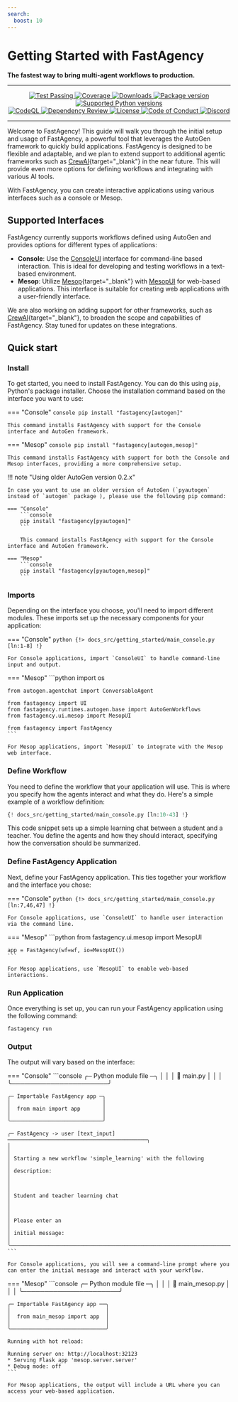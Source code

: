 ```yaml
---
search:
  boost: 10
---
```



# Getting Started with FastAgency


<b>The fastest way to bring multi-agent workflows to production.</b>


---

<p align="center">
  <a href="https://github.com/airtai/fastagency/actions/workflows/pipeline.yaml" target="_blank">
    <img src="https://github.com/airtai/fastagency/actions/workflows/pipeline.yaml/badge.svg?branch=main" alt="Test Passing"/>
  </a>

  <a href="https://coverage-badge.samuelcolvin.workers.dev/redirect/airtai/fastagency" target="_blank">
      <img src="https://coverage-badge.samuelcolvin.workers.dev/airtai/fastagency.svg" alt="Coverage">
  </a>

  <a href="https://www.pepy.tech/projects/fastagency" target="_blank">
    <img src="https://static.pepy.tech/personalized-badge/fastagency?period=month&units=international_system&left_color=grey&right_color=green&left_text=downloads/month" alt="Downloads"/>
  </a>

  <a href="https://pypi.org/project/fastagency" target="_blank">
    <img src="https://img.shields.io/pypi/v/fastagency?label=PyPI" alt="Package version">
  </a>

  <a href="https://pypi.org/project/fastagency" target="_blank">
    <img src="https://img.shields.io/pypi/pyversions/fastagency.svg" alt="Supported Python versions">
  </a>

  <br/>

  <a href="https://github.com/airtai/fastagency/actions/workflows/codeql.yml" target="_blank">
    <img src="https://github.com/airtai/fastagency/actions/workflows/codeql.yml/badge.svg" alt="CodeQL">
  </a>

  <a href="https://github.com/airtai/fastagency/actions/workflows/dependency-review.yaml" target="_blank">
    <img src="https://github.com/airtai/fastagency/actions/workflows/dependency-review.yaml/badge.svg" alt="Dependency Review">
  </a>

  <a href="https://github.com/airtai/fastagency/blob/main/LICENSE" target="_blank">
    <img src="https://img.shields.io/github/license/airtai/fastagency.png" alt="License">
  </a>

  <a href="https://github.com/airtai/fastagency/blob/main/CODE_OF_CONDUCT.md" target="_blank">
    <img src="https://img.shields.io/badge/Contributor%20Covenant-2.1-4baaaa.svg" alt="Code of Conduct">
  </a>

  <a href="https://discord.gg/kJjSGWrknU" target="_blank">
      <img alt="Discord" src="https://img.shields.io/discord/1247409549158121512?logo=discord">
  </a>
</p>

---

Welcome to FastAgency! This guide will walk you through the initial setup and usage of FastAgency, a powerful tool that leverages the AutoGen framework to quickly build applications. FastAgency is designed to be flexible and adaptable, and we plan to extend support to additional agentic frameworks such as [CrewAI](https://www.crewai.com/){target="_blank"} in the near future. This will provide even more options for defining workflows and integrating with various AI tools.

With FastAgency, you can create interactive applications using various interfaces such as a console or Mesop.

## Supported Interfaces

FastAgency currently supports workflows defined using AutoGen and provides options for different types of applications:

- **Console**: Use the [ConsoleUI](../api/fastagency/io/console/ConsoleUI.md) interface for command-line based interaction. This is ideal for developing and testing workflows in a text-based environment.
- **Mesop**: Utilize [Mesop](https://google.github.io/mesop/){target="_blank"} with [MesopUI](../api/fastagency/io/mesop/MesopUI.md) for web-based applications. This interface is suitable for creating web applications with a user-friendly interface.

We are also working on adding support for other frameworks, such as [CrewAI](https://www.crewai.com/){target="_blank"}, to broaden the scope and capabilities of FastAgency. Stay tuned for updates on these integrations.

## Quick start

### Install

To get started, you need to install FastAgency. You can do this using `pip`, Python's package installer. Choose the installation command based on the interface you want to use:

=== "Console"
    ```console
    pip install "fastagency[autogen]"
    ```

    This command installs FastAgency with support for the Console interface and AutoGen framework.

=== "Mesop"
    ```console
    pip install "fastagency[autogen,mesop]"
    ```

    This command installs FastAgency with support for both the Console and Mesop interfaces, providing a more comprehensive setup.

!!! note "Using older AutoGen version 0.2.x"

    In case you want to use an older version of AutoGen (`pyautogen` instead of `autogen` package ), please use the following pip command:

    === "Console"
        ```console
        pip install "fastagency[pyautogen]"
        ```

        This command installs FastAgency with support for the Console interface and AutoGen framework.

    === "Mesop"
        ```console
        pip install "fastagency[pyautogen,mesop]"
        ```


### Imports
Depending on the interface you choose, you'll need to import different modules. These imports set up the necessary components for your application:

=== "Console"
    ```python
    {!> docs_src/getting_started/main_console.py [ln:1-8] !}
    ```

    For Console applications, import `ConsoleUI` to handle command-line input and output.

=== "Mesop"
    ```python
    import os

    from autogen.agentchat import ConversableAgent

    from fastagency import UI
    from fastagency.runtimes.autogen.base import AutoGenWorkflows
    from fastagency.ui.mesop import MesopUI

    from fastagency import FastAgency
    ```

    For Mesop applications, import `MesopUI` to integrate with the Mesop web interface.

### Define Workflow

You need to define the workflow that your application will use. This is where you specify how the agents interact and what they do. Here's a simple example of a workflow definition:

```python
{! docs_src/getting_started/main_console.py [ln:10-43] !}
```

This code snippet sets up a simple learning chat between a student and a teacher. You define the agents and how they should interact, specifying how the conversation should be summarized.

### Define FastAgency Application

Next, define your FastAgency application. This ties together your workflow and the interface you chose:

=== "Console"
    ```python
    {!> docs_src/getting_started/main_console.py [ln:7,46,47] !}
    ```

    For Console applications, use `ConsoleUI` to handle user interaction via the command line.

=== "Mesop"
    ```python
    from fastagency.ui.mesop import MesopUI

    app = FastAgency(wf=wf, io=MesopUI())
    ```

    For Mesop applications, use `MesopUI` to enable web-based interactions.

### Run Application

Once everything is set up, you can run your FastAgency application using the following command:

```console
fastagency run
```

### Output

The output will vary based on the interface:

=== "Console"
    ```console
    ╭─ Python module file ─╮
    │                      │
    │  🐍 main.py          │
    │                      │
    ╰──────────────────────╯


    ╭─ Importable FastAgency app ─╮
    │                             │
    │  from main import app       │
    │                             │
    ╰─────────────────────────────╯

    ╭─ FastAgency -> user [text_input] ────────────────────────────────────────────╮
    │                                                                              │
    │ Starting a new workflow 'simple_learning' with the following                 │
    │ description:                                                                 │
    │                                                                              │
    │ Student and teacher learning chat                                            │
    │                                                                              │
    │ Please enter an                                                              │
    │ initial message:                                                             │
    ╰──────────────────────────────────────────────────────────────────────────────╯
    ```

    For Console applications, you will see a command-line prompt where you can enter the initial message and interact with your workflow.

=== "Mesop"
    ```console
    ╭─ Python module file ─╮
    │                      │
    │  🐍 main_mesop.py    │
    │                      │
    ╰──────────────────────╯


    ╭─ Importable FastAgency app ──╮
    │                              │
    │  from main_mesop import app  │
    │                              │
    ╰──────────────────────────────╯

    Running with hot reload:

    Running server on: http://localhost:32123
    * Serving Flask app 'mesop.server.server'
    * Debug mode: off
    ```

    For Mesop applications, the output will include a URL where you can access your web-based application.
